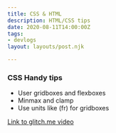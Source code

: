 ```yaml
---
title: CSS & HTML
description: HTML/CSS tips
date: 2020-08-11T14:00:00Z
tags:
- devlogs
layout: layouts/post.njk

---
```

### CSS Handy tips

* User gridboxes and flexboxes
* Minmax and clamp
* Use units like (fr) for gridboxes

[Link to glitch.me video](https://1linelayouts.glitch.me/)